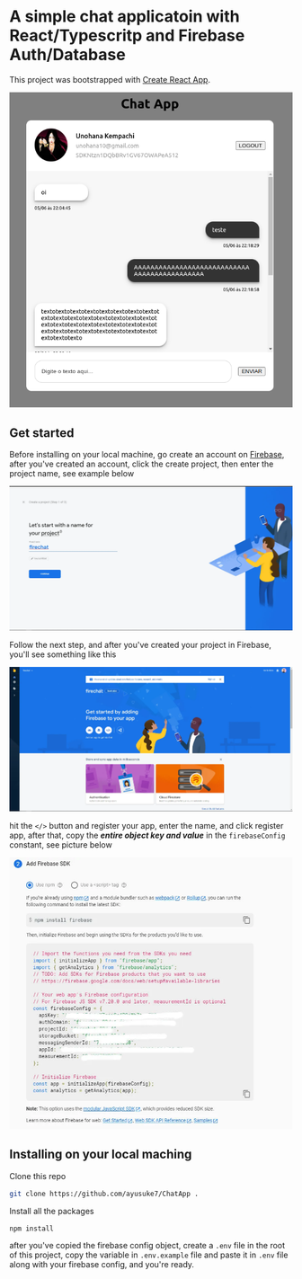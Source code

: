 # A simple chat applicatoin with React/Typescritp and Firebase Auth/Database

This project was bootstrapped with [Create React App](https://github.com/facebook/create-react-app).

![screen app](./docs/captura.png)

## Get started

Before installing on your local machine, go create an account on [Firebase](https://firebase.google.com), after you've created an account, click the create project, then enter the project name, see example below

![firebase project name](./docs/1.webp)

Follow the next step, and after you've created your project in Firebase, you'll see something like this

![](./docs/2.webp)

hit the `</>` button and register your app, enter the name, and click register app, after that, copy the **_entire object key and value_** in the `firebaseConfig` constant, see picture below

![](./docs/3.webp)

## Installing on your local maching

Clone this repo

```bash
git clone https://github.com/ayusuke7/ChatApp .
```

Install all the packages

```bash
npm install
```

after you've copied the firebase config object, create a `.env` file in the root of this project, copy the variable in `.env.example` file and paste it in `.env` file along with your firebase config, and you're ready.
